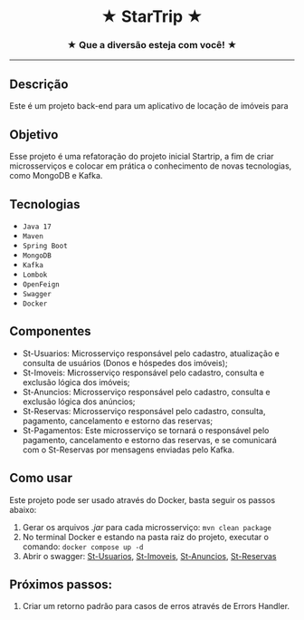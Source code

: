   <h1 align="center">★ StarTrip ★</h1>
  <h3 align="center">★ Que a diversão esteja com você! ★</h3>

---
## Descrição

Este é um projeto back-end para um aplicativo de locação de imóveis para 

## Objetivo

Esse projeto é uma refatoração do projeto inicial Startrip, a fim de criar microsserviços e colocar em prática
o conhecimento de novas tecnologias, como MongoDB e Kafka.

## Tecnologias

- ``Java 17``
- ``Maven``
- ``Spring Boot``
- ``MongoDB``
- ``Kafka``
- ``Lombok``
- ``OpenFeign``
- ``Swagger``
- ``Docker``

## Componentes

- St-Usuarios: Microsserviço responsável pelo cadastro, atualização e consulta de usuários (Donos e hóspedes dos imóveis);
- St-Imoveis: Microsserviço responsável pelo cadastro, consulta e exclusão lógica dos imóveis;
- St-Anuncios: Microsserviço responsável pelo cadastro, consulta e exclusão lógica dos anúncios;
- St-Reservas: Microsserviço responsável pelo cadastro, consulta, pagamento, cancelamento e estorno das reservas;
- St-Pagamentos: Este microsserviço se tornará o responsável pelo pagamento, cancelamento e estorno das reservas, e se comunicará com o St-Reservas por mensagens enviadas pelo Kafka.

## Como usar

Este projeto pode ser usado através do Docker, basta seguir os passos abaixo:

1) Gerar os arquivos *.jar* para cada microsserviço: `mvn clean package`
2) No terminal Docker e estando na pasta raiz do projeto, executar o comando: `docker compose up -d`
3) Abrir o swagger: [St-Usuarios](http://localhost:8080/swagger-ui/), [St-Imoveis](http://localhost:7002/swagger-ui/index.html), [St-Anuncios](http://localhost:7003/swagger-ui/index.html), [St-Reservas](http://localhost:7004/swagger-ui/index.html#/)

## Próximos passos:
1. Criar um retorno padrão para casos de erros através de Errors Handler.
